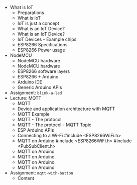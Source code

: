 * What is IoT
    * Preparations
    * What is IoT
    * IoT is just a concept
    * What is an IoT Device?
    * What is an IoT Device?
    * IoT Devices - Example chips
    * ESP8266 Specifications
    * ESP8266 Power usage
* NodeMCU
    * NodeMCU hardware
    * NodeMCU hardware
    * ESP8266 software layers
    * ESP8266 + Arduino
    * Arduino IDE
    * Generic Arduino APIs
* Assignment: `blink-a-led`
* Lecture: MQTT
    * MQTT
    * Device and application architecture with MQTT
    * MQTT Example
    * MQTT - The protocol
    * MQTT - The protocol - MQTT Topic
    * ESP Arduino APIs
    * Connecting to a Wi-Fi
#include <ESP8266WiFi.h>
    * MQTT on Arduino
#include <ESP8266WiFi.h>
#include <PubSubClient.h>
    * MQTT on Arduino
    * MQTT on Arduino
    * MQTT on Arduino
    * MQTT on Arduino
* Assignment: `mqtt-with-button`
    * Content
